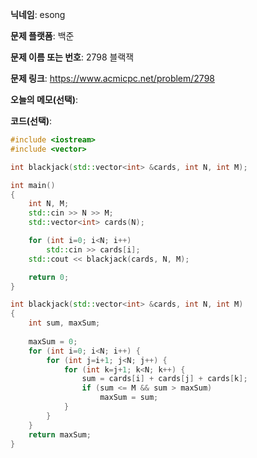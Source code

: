 **닉네임**: esong

**문제 플랫폼**: 백준

**문제 이름 또는 번호**: 2798 블랙잭

**문제 링크**: https://www.acmicpc.net/problem/2798

**오늘의 메모(선택)**:

**코드(선택)**:

```c++
#include <iostream>
#include <vector>

int	blackjack(std::vector<int> &cards, int N, int M);

int	main()
{
	int	N, M;
	std::cin >> N >> M;
	std::vector<int> cards(N);

	for (int i=0; i<N; i++)
		std::cin >> cards[i];
	std::cout << blackjack(cards, N, M);

	return 0;
}

int	blackjack(std::vector<int> &cards, int N, int M)
{
	int	sum, maxSum;
	
	maxSum = 0;
	for (int i=0; i<N; i++) {
		for (int j=i+1; j<N; j++) {
			for (int k=j+1; k<N; k++) {
				sum = cards[i] + cards[j] + cards[k];
				if (sum <= M && sum > maxSum)
					maxSum = sum;
			}
		}
	}
	return maxSum;
}
```